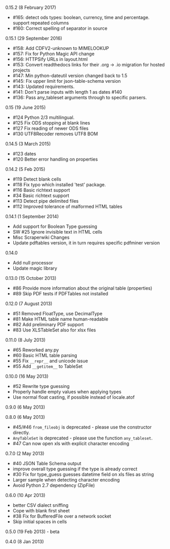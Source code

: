 0.15.2 (8 February 2017)
* #165: detect ods types: boolean, currency, time and percentage. support repeated columns
* #160: Correct spelling of separator in source

0.15.1 (29 September 2016)
* #158: Add CDFV2-unknown to MIMELOOKUP
* #157: Fix for Python Magic API change
* #156: HTTPSify URLs in layout.html
* #153: Convert readthedocs links for their .org -> .io migration for
  hosted projects
* #147: Min python-dateutil version changed back to 1.5
* #145: Fix upper limit for json-table-schema version
* #143: Updated requirements.
* #141: Don't parse inputs with length 1 as dates #140
* #136: Pass any\_tableset arguments through to specific parsers.

0.15 (19 June 2015)
* #124 Python 2/3 multilingual.
* #125 Fix ODS stopping at blank lines
* #127 Fix reading of newer ODS files
* #130 UTF8Recoder removes UTF8 BOM

0.14.5 (3 March 2015)
* #123 dates
* #120 Better error handling on properties

0.14.2 (5 Feb 2015)
* #119 Detect blank cells
* #118 Fix typo which installed 'test' package.
* #116 Basic richtext support
* #34  Basic richtext support
* #113 Detect pipe delimited files
* #112 Improved tolerance of malformed HTML tables

0.14.1 (1 September 2014)
* Add support for Boolean Type guessing
* SW #25 Ignore invisible text in HTML cells
* Misc Scraperwiki Changes
* Update pdftables version, it in turn requires specific pdfminer version

0.14.0
* Add null processor
* Update magic library

0.13.0 (15 October 2013)
* #86 Provide more information about the original table (properties)
* #89 Skip PDF tests if PDFTables not installed

0.12.0 (7 August 2013)
* #51 Removed FloatType, use DecimalType
* #81 Make HTML table name human-readable
* #82 Add preliminary PDF support
* #83 Use XLSTableSet also for xlsx files

0.11.0 (8 July 2013)
* #65 Reworked any.py
* #60 Basic HTML table parsing
* #55 Fix `__repr__` and unicode issue
* #55 Add `__getitem__` to TableSet

0.10.0 (16 May 2013)
* #52 Rewrite type guessing
* Properly handle empty values when applying types
* Use normal float casting, if possible instead of locale.atof

0.9.0 (6 May 2013)

0.8.0 (6 May 2013)
* #45/#46 `from_fileobj` is deprecated - please use the constructor directly.
* `AnyTableSet` is deprecated - please use the function `any_tableset`.
* #47 Can now open xls with explicit character encoding

0.7.0 (2 May 2013)
* #40 JSON Table Schema output
* improve overall type guessing if the type is already correct
* #30 Fix for type_guess guesses datetime field on xls files as string
* Larger sample when detecting character encoding
* Avoid Python 2.7 dependency (ZipFile)

0.6.0 (10 Apr 2013)
* better CSV dialect sniffing
* Cope with blank first sheet
* #38 Fix for BufferedFile over a network socket
* Skip initial spaces in cells

0.5.0 (19 Feb 2013) - beta

0.4.0 (8 Jan 2013)
